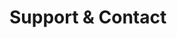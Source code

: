 <!-- Space: SlidesTemplate -->
<!-- Parent: Project -->
<!-- Title: Support -->

<!-- Label: Support and Contact -->
<!-- Include: docs/disclaimer.md -->
<!-- Include: ac:toc -->

# Support & Contact
